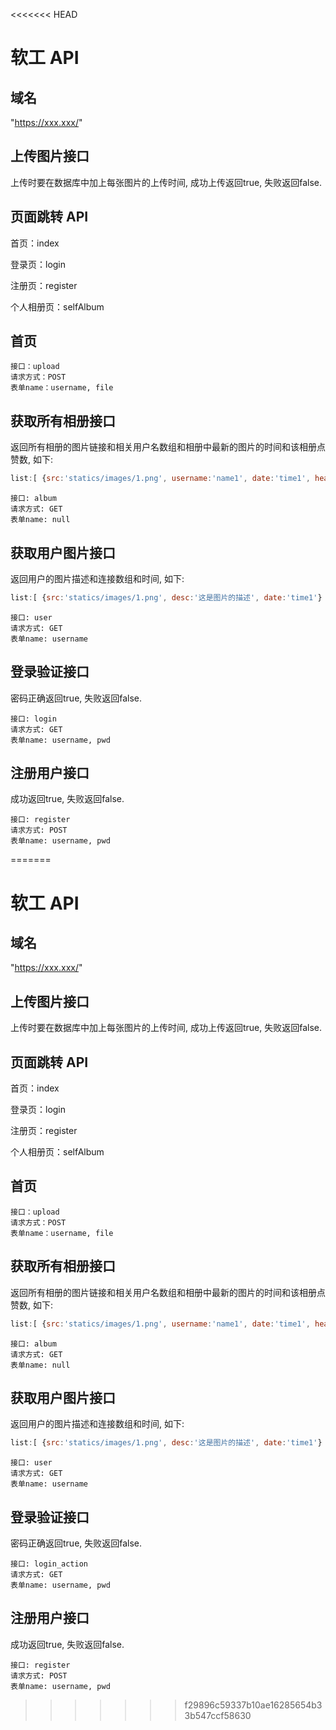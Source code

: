 <<<<<<< HEAD
# 软工 API

## 域名

"https://xxx.xxx/"

## 上传图片接口

上传时要在数据库中加上每张图片的上传时间, 成功上传返回true, 失败返回false.

## 页面跳转 API

首页：index

登录页：login

注册页：register

个人相册页：selfAlbum

## 首页

```text
接口：upload
请求方式：POST
表单name：username, file
```

## 获取所有相册接口

返回所有相册的图片链接和相关用户名数组和相册中最新的图片的时间和该相册点赞数, 如下:

```js
list:[ {src:'statics/images/1.png', username:'name1', date:'time1', heat:'num'} ...{...}]
```

```text
接口: album
请求方式: GET
表单name: null
```

## 获取用户图片接口

返回用户的图片描述和连接数组和时间, 如下:

```js
list:[ {src:'statics/images/1.png', desc:'这是图片的描述', date:'time1'} ...{...}]
```

```text
接口: user
请求方式: GET
表单name: username
```

## 登录验证接口

密码正确返回true, 失败返回false.

```text
接口: login
请求方式: GET
表单name: username, pwd
```

## 注册用户接口

成功返回true, 失败返回false.

```text
接口: register
请求方式: POST
表单name: username, pwd
```
=======
# 软工 API

## 域名

"https://xxx.xxx/"

## 上传图片接口

上传时要在数据库中加上每张图片的上传时间, 成功上传返回true, 失败返回false.

## 页面跳转 API

首页：index

登录页：login

注册页：register

个人相册页：selfAlbum

## 首页
```text
接口：upload
请求方式：POST
表单name：username, file
```

## 获取所有相册接口

返回所有相册的图片链接和相关用户名数组和相册中最新的图片的时间和该相册点赞数, 如下:

```js
list:[ {src:'statics/images/1.png', username:'name1', date:'time1', heat:'num'} ...{...}]
```

```text
接口: album
请求方式: GET
表单name: null
```

## 获取用户图片接口

返回用户的图片描述和连接数组和时间, 如下:

```js
list:[ {src:'statics/images/1.png', desc:'这是图片的描述', date:'time1'} ...{...}]
```

```text
接口: user
请求方式: GET
表单name: username
```

## 登录验证接口

密码正确返回true, 失败返回false.

```text
接口: login_action
请求方式: GET
表单name: username, pwd
```

## 注册用户接口

成功返回true, 失败返回false.

```text
接口: register
请求方式: POST
表单name: username, pwd
```

>>>>>>> f29896c59337b10ae16285654b33b547ccf58630

